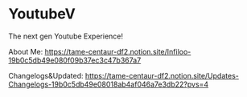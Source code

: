 # YoutubeV

The next gen Youtube Experience!

About Me: https://tame-centaur-df2.notion.site/Infiloo-19b0c5db49e080f09b37ec3c47b367a7 

Changelogs&Updated: https://tame-centaur-df2.notion.site/Updates-Changelogs-19b0c5db49e08018ab4af046a7e3db22?pvs=4
